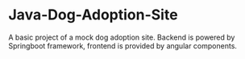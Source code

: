 # Java-Dog-Adoption-Site
A basic project of a mock dog adoption site.
Backend is powered by Springboot framework, frontend is provided by angular components.

